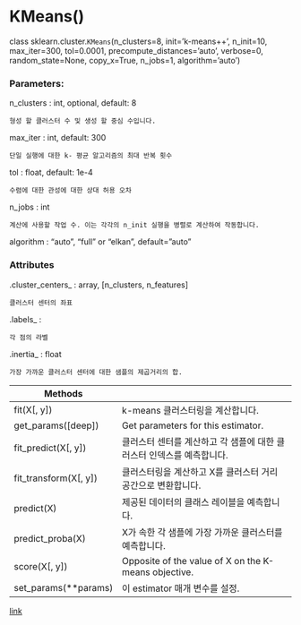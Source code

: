 
# KMeans()


class sklearn.cluster.`KMeans`(n_clusters=8, init=’k-means++’, n_init=10, max_iter=300, tol=0.0001, precompute_distances=’auto’, verbose=0, random_state=None, copy_x=True, n_jobs=1, algorithm=’auto’)

### Parameters:	

n_clusters : int, optional, default: 8

    형성 할 클러스터 수 및 생성 할 중심 수입니다.


max_iter : int, default: 300

    단일 실행에 대한 k- 평균 알고리즘의 최대 반복 횟수

tol : float, default: 1e-4

    수렴에 대한 관성에 대한 상대 허용 오차
    

n_jobs : int

    계산에 사용할 작업 수. 이는 각각의 n_init 실행을 병렬로 계산하여 작동합니다.

   
algorithm : “auto”, “full” or “elkan”, default=”auto”

### Attributes
.cluster_centers_ : array, [n_clusters, n_features]

    클러스터 센터의 좌표

.labels_ : 

    각 점의 라벨

.inertia_ : float

    가장 가까운 클러스터 센터에 대한 샘플의 제곱거리의 합.

| Methods                                       |                                                               |
|-----------------------------------------------|---------------------------------------------------------------|
| fit(X[, y])                                   | k-means 클러스터링을 계산합니다. |
| get_params([deep])                            | Get parameters for this estimator.                            |
| fit_predict(X[, y]) | 클러스터 센터를 계산하고 각 샘플에 대한 클러스터 인덱스를 예측합니다.                   |
| fit_transform(X[, y])	     | 클러스터링을 계산하고 X를 클러스터 거리 공간으로 변환합니다.  |
| predict(X)                                    | 제공된 데이터의 클래스 레이블을 예측합니다.                |
| predict_proba(X)                              | X가 속한 각 샘플에 가장 가까운 클러스터를 예측합니다.             |
| score(X[, y])                  | Opposite of the value of X on the K-means objective. |
| set_params(**params)                          | 이 estimator 매개 변수를 설정.|


[link](http://scikit-learn.org/stable/modules/generated/sklearn.cluster.KMeans.html#sklearn.cluster.KMeans.transform)

